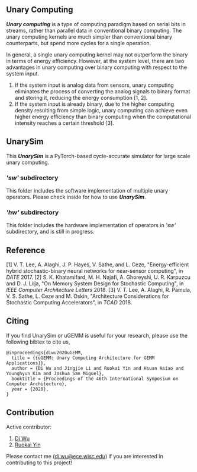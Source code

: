 ## Unary Computing
_**Unary computing**_ is a type of computing paradigm based on serial bits in streams, rather than parallel data in conventional binary computing. 
The unary computing kernels are much simpler than conventional binary counterparts, but spend more cycles for a single operation. 

In general, a single unary computing kernel may not outperform the binary in terms of energy efficiency. However, at the system level, there are two advantages in unary computing over binary computing with respect to the system input.
1. If the system input is analog data from sensors, unary computing eliminates the process of converting the analog signals to binary format and storing it, reducing the energy consumption [1, 2].
2. If the system input is already binary, due to the higher computing density resulting from simple logic, unary computing can achieve even higher energy efficiency than binary computing when the computational intensity reaches a certain threshold [3].

## UnarySim
This _**UnarySim**_ is a PyTorch-based cycle-accurate simulator for large scale unary computing.

### _'sw'_ subdirectory
This folder includes the software implementation of multiple unary operators. Please check inside for how to use _**UnarySim**_.

### _'hw'_ subdirectory
This folder includes the hardware implementation of operators in _'sw'_ subdirectory, and is still in progress.

## Reference
[1] V. T. Lee, A. Alaghi, J. P. Hayes, V. Sathe, and L. Ceze, "Energy-efficient hybrid stochastic-binary neural networks for near-sensor computing", in *DATE* 2017.
[2] S. K. Khatamifard, M. H. Najafi, A. Ghoreyshi, U. R. Karpuzcu and D. J. Lilja, "On Memory System Design for Stochastic Computing", in *IEEE Computer Architecture Letters* 2018.
[3] V. T. Lee, A. Alaghi, R. Pamula, V. S. Sathe, L. Ceze and M. Oskin, "Architecture Considerations for Stochastic Computing Accelerators", in *TCAD* 2018.  

## Citing
If you find UnarySim or uGEMM is useful for your research, please use the following bibtex to cite us,

```
@inproceedings{diwu2020uGEMM,
  title = {{uGEMM: Unary Computing Architecture for GEMM Applications}},
  author = {Di Wu and Jingjie Li and Ruokai Yin and Hsuan Hsiao and Younghyun Kim and Joshua San Miguel},
  booktitle = {Proceedings of the 46th International Symposium on Computer Architecture},
  year = {2020},
}
```

## Contribution
Active contributor:
1. [Di Wu](https://diwu1990.github.io/)
2. [Ruokai Yin](https://ruokaiyin.github.io/)

Please contact me (di.wu@ece.wisc.edu) if you are interested in contributing to this project!

